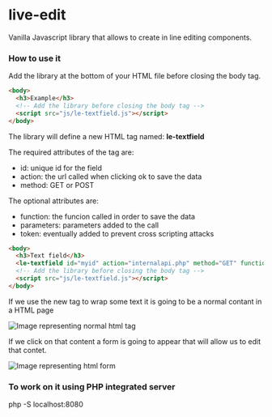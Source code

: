 # live-edit
 
Vanilla Javascript library that allows to create in line editing components.

### How to use it

Add the library at the bottom of your HTML file before closing the body tag.


```html
<body>
  <h3>Example</h3>
  <!-- Add the library before closing the body tag -->
  <script src="js/le-textfield.js"></script>
</body>
```

The library will define a new HTML tag named: **le-textfield**

The required attributes of the tag are:

* id: unique id for the field
* action: the url called when clicking ok to save the data
* method: GET or POST

The optional attributes are:

* function: the funcion called in order to save the data
* parameters: parameters added to the call
* token: eventually added to prevent cross scripting attacks

```html
<body>
  <h3>Text field</h3>
  <le-textfield id="myid" action="internalapi.php" method="GET" function="renewthing" parameters="par1=1&par2=accent" token="mytokenhere">My content goes here</le-textfield>
  <!-- Add the library before closing the body tag -->
  <script src="js/le-textfield.js"></script>
</body>
```

If we use the new tag to wrap some text it is going to be a normal contant in a HTML page

![Image representing normal html tag](https://github.com/[username]/[reponame]/blob/readme/fieldclosed.png?raw=true)

If we click on that content a form is going to appear that will allow us to edit that contet.

![Image representing html form](https://github.com/[username]/[reponame]/blob/readme/fieldopen.png?raw=true)


### To work on it using PHP integrated server

php -S localhost:8080


